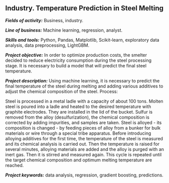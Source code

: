 ## Industry. Temperature Prediction in Steel Melting

***Fields of activity:*** Business, industry.

***Line of business:*** Machine learning, regression, analyst.

***Skills and tools:*** Python, Pandas, Matplotlib, Scikit-learn, exploratory data analysis, data preprocessing, LightGBM.

***Project objective:*** In order to optimize production costs, the smelter decided to reduce electricity consumption during the steel processing stage. It is necessary to build a model that will predict the final steel temperature.

***Project description:*** Using machine learning, it is necessary to predict the final temperature of the steel during melting and adding various additives to adjust the chemical composition of the steel. Process:

Steel is processed in a metal ladle with a capacity of about 100 tons. Molten steel is poured into a ladle and heated to the desired temperature with graphite electrodes. They are installed in the lid of the bucket.
Sulfur is removed from the alloy (desulfurization), the chemical composition is corrected by adding impurities, and samples are taken. Steel is alloyed - its composition is changed - by feeding pieces of alloy from a bunker for bulk materials or wire through a special tribe apparatus.
Before introducing alloying additives for the first time, the temperature of the steel is measured and its chemical analysis is carried out. Then the temperature is raised for several minutes, alloying materials are added and the alloy is purged with an inert gas. Then it is stirred and measured again. This cycle is repeated until the target chemical composition and optimum melting temperature are reached.

***Project keywords:*** data analysis, regression, gradient boosting, predictions.